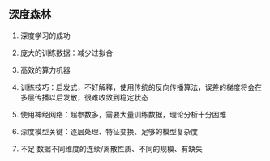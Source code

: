 ## 深度森林
1. 深度学习的成功
 1. 庞大的训练数据：减少过拟合  
 2. 高效的算力机器  
 3. 训练技巧：启发式，不好解释，使用传统的反向传播算法，误差的梯度将会在多层传播以后发散，很难收敛到稳定状态
 4. 使用神经网络：超参数多，需要大量训练数据，理论分析十分困难

2. 深度模型关键：逐层处理、特征变换、足够的模型复杂度

3. 不足
  数据不同维度的连续/离散性质、不同的规模、有缺失